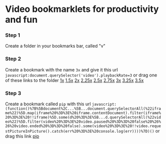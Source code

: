 # Video bookmarklets for productivity and fun

### Step 1
Create a folder in your bookmarks bar, called "v"

### Step 2
Create a bookmark with the name `3x` and give it this url `javascript:document.querySelector('video').playbackRate=3`
or drag one of these links to the folder [1x](javascript:document.querySelector('video').playbackRate=1) [1.5x](javascript:document.querySelector('video').playbackRate=1.5) [2x](javascript:document.querySelector('video').playbackRate=2) [2.25x](javascript:document.querySelector('video').playbackRate=2.25) [2.5x](javascript:document.querySelector('video').playbackRate=2.5) [2.75x](javascript:document.querySelector('video').playbackRate=2.75) [3x](javascript:document.querySelector('video').playbackRate=3) [3.25x](javascript:document.querySelector('video').playbackRate=3.25) [3.5x](javascript:document.querySelector('video').playbackRate=3.5)

### Step 3
Create a bookmark called `pip` with this url `javascript:(function()%7B%5Bdocument%2C...%5B...document.querySelectorAll(%22iframe%22)%5D.map(iframe%20%3D%3E%20iframe.contentDocument).filter(iframe%20%3D%3E%20!!iframe)%5D.some(d%20%3D%3E%5B...d.querySelectorAll(%22video%22)%5D.filter(video%20%3D%3E%20video.paused%20%3D%3D%20false%20%26%26%20video.ended%20%3D%3D%20false).some(video%20%3D%3E%20!!video.requestPictureInPicture().catch(err%20%3D%3E%20console.log(err))))%7D)()`
or drag this link [pip](javascript:(function()%7B%5Bdocument%2C...%5B...document.querySelectorAll(%22iframe%22)%5D.map(iframe%20%3D%3E%20iframe.contentDocument).filter(iframe%20%3D%3E%20!!iframe)%5D.some(d%20%3D%3E%5B...d.querySelectorAll(%22video%22)%5D.filter(video%20%3D%3E%20video.paused%20%3D%3D%20false%20%26%26%20video.ended%20%3D%3D%20false).some(video%20%3D%3E%20!!video.requestPictureInPicture().catch(err%20%3D%3E%20console.log(err))))%7D)())
